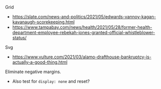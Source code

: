 Grid
*   https://slate.com/news-and-politics/2021/05/edwards-vannoy-kagan-kavanaugh-scorekeeping.html
*   https://www.tampabay.com/news/health/2021/05/28/former-health-department-employee-rebekah-jones-granted-official-whistleblower-status/

Svg
*   https://www.vulture.com/2021/03/alamo-drafthouse-bankruptcy-is-actually-a-good-thing.html

Eliminate negative margins.
*   Also test for `display: none` and reset?
